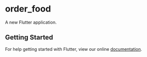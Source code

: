 # order_food

A new Flutter application.

## Getting Started

For help getting started with Flutter, view our online
[documentation](https://flutter.dev/docs).
